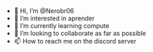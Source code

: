 - 👋 Hi, I’m @Nerobr06
- 👀 I’m interested in  aprender
- 🌱 I’m currently learning compute
- 💞️ I’m looking to collaborate as far as possible
- 📫 How to reach me on the discord server

<!---
Nerobr06/Nerobr06 is a ✨ special ✨ repository because its `README.md` (this file) appears on your GitHub profile.
You can click the Preview link to take a look at your changes.
--->
